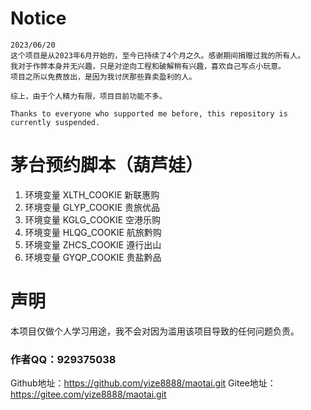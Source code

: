# Notice

```
2023/06/20
这个项目是从2023年6月开始的，至今已持续了4个月之久。感谢期间捐赠过我的所有人。
我对于作弊本身并无兴趣，只是对逆向工程和破解稍有兴趣，喜欢自己写点小玩意。
项目之所以免费放出，是因为我讨厌那些靠卖盈利的人。

综上，由于个人精力有限，项目目前功能不多。

Thanks to everyone who supported me before, this repository is currently suspended.
```

# 茅台预约脚本（葫芦娃）
1. 环境变量 XLTH_COOKIE 新联惠购
2. 环境变量 GLYP_COOKIE 贵旅优品
3. 环境变量 KGLG_COOKIE 空港乐购
4. 环境变量 HLQG_COOKIE 航旅黔购
5. 环境变量 ZHCS_COOKIE 遵行出山
6. 环境变量 GYQP_COOKIE 贵盐黔品

# 声明
本项目仅做个人学习用途，我不会对因为滥用该项目导致的任何问题负责。

### 作者QQ：929375038

Github地址：https://github.com/yize8888/maotai.git
Gitee地址：https://gitee.com/yize8888/maotai.git